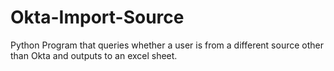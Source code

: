 # Okta-Import-Source
Python Program that queries whether a user is from a different source other than Okta and outputs to an excel sheet. 
